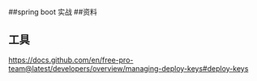 ##spring boot 实战
##资料

## 工具
https://docs.github.com/en/free-pro-team@latest/developers/overview/managing-deploy-keys#deploy-keys
